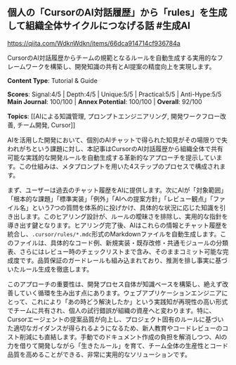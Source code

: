 ## 個人の「CursorのAI対話履歴」から「rules」を生成して組織全体サイクルにつなげる話 #生成AI

https://qiita.com/WdknWdkn/items/66dca914714cf936784a

CursorのAI対話履歴からチームの規範となるルールを自動生成する実用的なフレームワークを構築し、開発知識の共有とAI提案の精度向上を実現します。

**Content Type**: Tutorial & Guide

**Scores**: Signal:4/5 | Depth:4/5 | Unique:5/5 | Practical:5/5 | Anti-Hype:5/5
**Main Journal**: 100/100 | **Annex Potential**: 100/100 | **Overall**: 92/100

**Topics**: [[AIによる知識管理, プロンプトエンジニアリング, 開発ワークフロー改善, チーム開発, Cursor]]

AIを活用した開発において、個別のAIチャットで得られた知見がその場限りで失われがちという課題に対し、本記事はCursorのAI対話履歴から組織全体で共有可能な実践的な開発ルールを自動生成する革新的なアプローチを提示しています。この仕組みは、メタプロンプトを用いた4ステップのプロセスで構成されます。

まず、ユーザーは過去のチャット履歴をAIに提供します。次にAIが「対象範囲」「根本的な課題」「標準実装」「例外」「AIへの提案方針」「レビュー観点」「ファイル名」という7つの質問を体系的に投げかけ、具体的な状況に応じた知識を引き出します。このヒアリング設計が、ルールの曖昧さを排除し、実用的な指針を導き出す鍵となります。ヒアリング完了後、AIはこれらの情報とチャット履歴を統合し、`.cursor/rules/*.mdc`形式のMarkdownファイルを自動生成します。このファイルは、具体的なコード例、新規実装・既存改修・共通モジュールの分類表、さらにはレビュー時のチェックリストまで含み、そのままコミット可能な完成度です。品質保証のガードレールも組み込まれており、推測を排し事実に基づいたルール生成を徹底します。

このアプローチの重要性は、開発プロセス自体が知識ベースを構築し、絶えず改善していく循環を生み出す点にあります。ウェブアプリケーションエンジニアにとって、これにより「あの時どう解決したか」という実践知が再現性の高い形式でチームに共有され、個人の試行錯誤が組織の資産へと変わります。特に、Cursorエージェントの提案品質が向上し、プロジェクト固有のルールに基づいた適切なガイダンスが得られるようになるため、新人教育やコードレビューのコスト削減にも直結します。手動でのドキュメント作成の負担を解消しつつ、AIの力を借りて開発しながら「生きたルール」を育て、チーム全体の生産性とコード品質を高めることができる、非常に実用的なソリューションです。